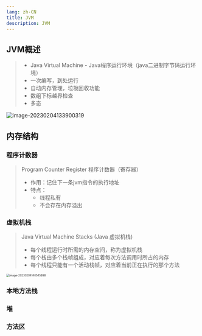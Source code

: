 ```yaml
---
lang: zh-CN
title: JVM
description: JVM
---
```


## JVM概述

> - Java Virtual Machine  - Java程序运行环境（java二进制字节码运行环境）
> - 一次编写，到处运行
> - 自动内存管理，垃圾回收功能
> - 数组下标越界检查
> - 多态

![image-20230204133900319](https://lch-figurebed.oss-cn-shenzhen.aliyuncs.com/202302041339444.png)



## 内存结构



### 程序计数器

> Program Counter Register 程序计数器（寄存器）
>
> - 作用：记住下一条jvm指令的执行地址
> - 特点：
>     - 线程私有
>     - 不会存在内存溢出



### 虚拟机栈

> Java Virtual Machine Stacks (Java 虚拟机栈)
>
> - 每个线程运行时所需的内存空间，称为虚拟机栈
> - 每个栈由多个栈帧组成，对应着每次方法调用时所占的内存
> - 每个线程只能有一个活动栈帧，对应着当前正在执行的那个方法

<img src="https://lch-figurebed.oss-cn-shenzhen.aliyuncs.com/202302041405764.png" alt="image-20230204140545698" style="zoom:50%;" />



### 本地方法栈

> 



### 堆

> 



### 方法区

> 







